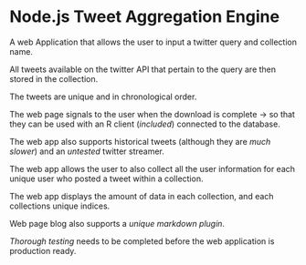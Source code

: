 Node.js Tweet Aggregation Engine
================================

A web Application that allows the user to input a twitter query and collection name. 

All tweets available on the twitter API that pertain to the query are then stored in the collection. 

The tweets are unique and in chronological order. 

The web page signals to the user when the download is complete -> so that they can be used with an R client (_included_) connected to the database. 

The web app also supports historical tweets (although they are _much slower_) and an _untested_ twitter streamer. 

The web app allows the user to also collect all the user information for each unique user who posted a tweet within a collection. 

The web app displays the amount of data in each collection, and each collections unique indices. 

Web page blog also supports a _unique markdown plugin_. 

*Thorough testing* needs to be completed before the web application is production ready. 

